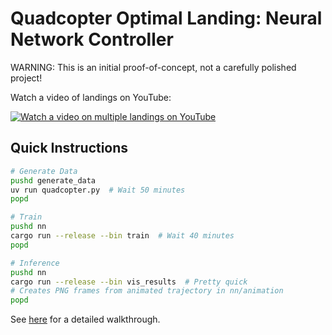 # Quadcopter Optimal Landing: Neural Network Controller

WARNING: This is an initial proof-of-concept, not a carefully polished 
project!

Watch a video of landings on YouTube:

[![Watch a video on multiple landings on YouTube](https://img.youtube.com/vi/q3VXqRNPi9Q/0.jpg)](https://www.youtube.com/watch?v=q3VXqRNPi9Q)

## Quick Instructions

```bash
# Generate Data
pushd generate_data
uv run quadcopter.py  # Wait 50 minutes
popd

# Train
pushd nn
cargo run --release --bin train  # Wait 40 minutes
popd

# Inference
pushd nn
cargo run --release --bin vis_results  # Pretty quick
# Creates PNG frames from animated trajectory in nn/animation
popd
```

See [here](walkthrough.md) for a detailed walkthrough.

